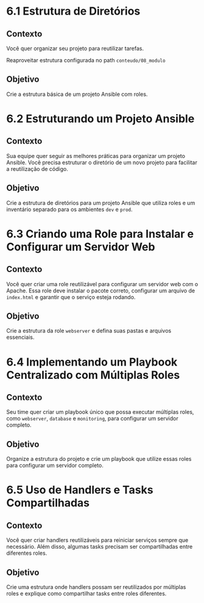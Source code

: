 # 6.1 Estrutura de Diretórios

## Contexto
Você quer organizar seu projeto para reutilizar tarefas.

Reaproveitar estrutura configurada no path `conteudo/08_modulo`

## Objetivo
Crie a estrutura básica de um projeto Ansible com roles.

# 6.2 Estruturando um Projeto Ansible

## Contexto
Sua equipe quer seguir as melhores práticas para organizar um projeto Ansible. Você precisa estruturar o diretório de um novo projeto para facilitar a reutilização de código.

## Objetivo
Crie a estrutura de diretórios para um projeto Ansible que utiliza roles e um inventário separado para os ambientes `dev` e `prod`.

# 6.3 Criando uma Role para Instalar e Configurar um Servidor Web

## Contexto
Você quer criar uma role reutilizável para configurar um servidor web com o Apache. Essa role deve instalar o pacote correto, configurar um arquivo de `index.html` e garantir que o serviço esteja rodando.

## Objetivo
Crie a estrutura da role `webserver` e defina suas pastas e arquivos essenciais.

# 6.4 Implementando um Playbook Centralizado com Múltiplas Roles

## Contexto
Seu time quer criar um playbook único que possa executar múltiplas roles, como `webserver`, `database` e `monitoring`, para configurar um servidor completo.

## Objetivo
Organize a estrutura do projeto e crie um playbook que utilize essas roles para configurar um servidor completo.

# 6.5 Uso de Handlers e Tasks Compartilhadas

## Contexto
Você quer criar handlers reutilizáveis para reiniciar serviços sempre que necessário. Além disso, algumas tasks precisam ser compartilhadas entre diferentes roles.

## Objetivo
Crie uma estrutura onde handlers possam ser reutilizados por múltiplas roles e explique como compartilhar tasks entre roles diferentes.
